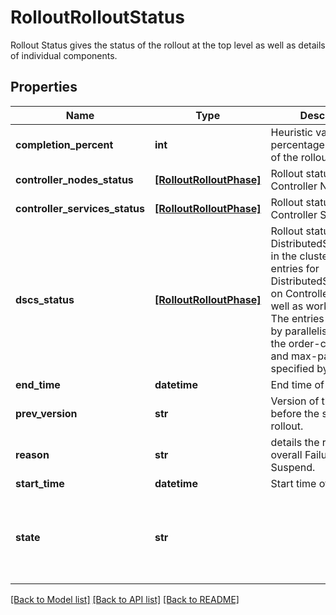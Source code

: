 # RolloutRolloutStatus

Rollout Status gives the status of the rollout at the top level as well as details of individual components.
## Properties
Name | Type | Description | Notes
------------ | ------------- | ------------- | -------------
**completion_percent** | **int** | Heuristic value of percentage completion of the rollout. | [optional] 
**controller_nodes_status** | [**[RolloutRolloutPhase]**](RolloutRolloutPhase.md) | Rollout status of Controller Node. | [optional] 
**controller_services_status** | [**[RolloutRolloutPhase]**](RolloutRolloutPhase.md) | Rollout status of Various Controller Services. | [optional] 
**dscs_status** | [**[RolloutRolloutPhase]**](RolloutRolloutPhase.md) | Rollout status of DistributedServiceCards in the cluster. Has entries for DistributedServiceCards on Controller nodes as well as workload nodes The entries are group by parallelism based on the order-constraints and max-parallel specified by the user. | [optional] 
**end_time** | **datetime** | End time of Rollout. | [optional] 
**prev_version** | **str** | Version of the cluster before the start of rollout. | [optional] 
**reason** | **str** | details the reason for overall Failure or Suspend. | [optional] 
**start_time** | **datetime** | Start time of Rollout. | [optional] 
**state** | **str** |  | [optional]  if omitted the server will use the default value of "progressing"

[[Back to Model list]](../README.md#documentation-for-models) [[Back to API list]](../README.md#documentation-for-api-endpoints) [[Back to README]](../README.md)


